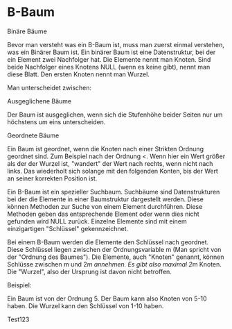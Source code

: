 # B-Baum

Binäre Bäume 

Bevor man versteht was ein B-Baum ist, muss man zuerst einmal verstehen, was ein Binärer Baum ist. Ein binärer Baum ist eine Datenstruktur, bei der ein Element zwei Nachfolger hat. Die Elemente nennt man Knoten. Sind beide Nachfolger eines Knotens NULL (wenn es keine gibt), nennt man diese Blatt. Den ersten Knoten nennt man Wurzel. 

Man unterscheidet zwischen: 

Ausgeglichene Bäume  

Der Baum ist ausgeglichen, wenn sich die Stufenhöhe beider Seiten nur um höchstens um eins unterscheiden. 

Geordnete Bäume 


Ein Baum ist geordnet, wenn die Knoten nach einer Strikten Ordnung geordnet sind. Zum Beispiel nach der Ordnung <. Wenn hier ein Wert größer als der der Wurzel ist, "wandert" der Wert nach rechts, wenn nicht nach links. Das wiederholt sich solange mit den folgenden Konten, bis der Wert an seiner korrekten Position ist. 

Ein B-Baum ist ein spezieller Suchbaum. Suchbäume sind Datenstrukturen bei der die Elemente in einer Baumstruktur dargestellt werden. Diese können Methoden zur Suche von einem Element durchführen. Diese Methoden geben das entsprechende Element oder wenn dies nicht gefunden wird NULL zurück. Einzelne Elemente sind mit einem einzigartigen "Schlüssel" gekennzeichnet.  

Bei einem B-Baum werden die Elemente den Schlüssel nach geordnet. Diese Schlüssel liegen zwischen der Ordnungsvariable m (Man spricht von der "Ordnung des Baumes").  Die Elemente, auch "Knoten" genannt, können Schlüsse zwischen m und 2*m annehmen. Es gibt also maximal 2*m Knoten. Die "Wurzel", also der Ursprung ist davon nicht betroffen.  

Beispiel:  

Ein Baum ist von der Ordnung 5. Der Baum kann also Knoten von 5-10 haben. Die Wurzel kann den Schlüssel von 1-10 haben.  

Test123
